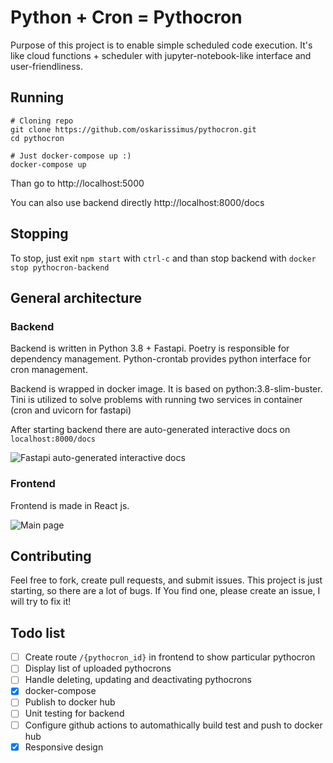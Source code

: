 # Python + Cron = Pythocron

Purpose of this project is to enable simple scheduled code execution. It's like cloud functions + scheduler with jupyter-notebook-like interface and user-friendliness.


## Running
```
# Cloning repo
git clone https://github.com/oskarissimus/pythocron.git
cd pythocron

# Just docker-compose up :)
docker-compose up
```

Than go to http://localhost:5000

You can also use backend directly http://localhost:8000/docs

## Stopping
To stop, just exit `npm start` with `ctrl-c` and than stop backend with `docker stop pythocron-backend`

## General architecture
### Backend

Backend is written in Python 3.8 + Fastapi. Poetry is responsible for dependency management. Python-crontab provides python interface for cron management.

Backend is wrapped in docker image. It is based on python:3.8-slim-buster. Tini is utilized to solve problems with running two services in container (cron and uvicorn for fastapi)

After starting backend there are auto-generated interactive docs on `localhost:8000/docs`

![Fastapi auto-generated interactive docs](docs/img/fastapi.png "Fastapi auto-generated interactive docs")


### Frontend
Frontend is made in React js.

![Main page](docs/img/mainpage.png "Main page")


## Contributing
Feel free to fork, create pull requests, and submit issues. This project is just starting, so there are a lot of bugs. If You find one, please create an issue, I will try to fix it!


## Todo list
- [ ] Create route `/{pythocron_id}` in frontend to show particular pythocron
- [ ] Display list of uploaded pythocrons
- [ ] Handle deleting, updating and deactivating pythocrons
- [x] docker-compose
- [ ] Publish to docker hub
- [ ] Unit testing for backend
- [ ] Configure github actions to automathically build test and push to docker hub
- [x] Responsive design
